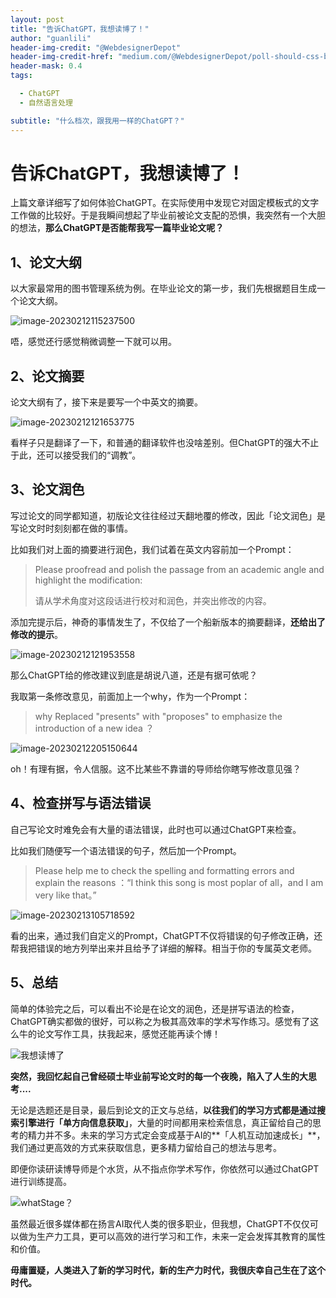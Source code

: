 ```yaml
---
layout: post
title: "告诉ChatGPT，我想读博了！"
author: "guanlili"
header-img-credit: "@WebdesignerDepot"
header-img-credit-href: "medium.com/@WebdesignerDepot/poll-should-css-become-more-like-a-programming-language-c74eb26a4270"
header-mask: 0.4
tags:

  - ChatGPT
  - 自然语言处理

subtitle: "什么档次，跟我用一样的ChatGPT？"
---
```

# 告诉ChatGPT，我想读博了！

上篇文章详细写了如何体验ChatGPT。在实际使用中发现它对固定模板式的文字工作做的比较好。于是我瞬间想起了毕业前被论文支配的恐惧，我突然有一个大胆的想法，**那么ChatGPT是否能帮我写一篇毕业论文呢？**

## 1、论文大纲

以大家最常用的图书管理系统为例。在毕业论文的第一步，我们先根据题目生成一个论文大纲。

![image-20230212115237500](https://blog-1258476669.cos.ap-beijing.myqcloud.com/cos-pictureBed/image-20230212115237500.png)

唔，感觉还行感觉稍微调整一下就可以用。

## 2、论文摘要

论文大纲有了，接下来是要写一个中英文的摘要。

![image-20230212121653775](https://blog-1258476669.cos.ap-beijing.myqcloud.com/cos-pictureBed/image-20230212121653775.png)

看样子只是翻译了一下，和普通的翻译软件也没啥差别。但ChatGPT的强大不止于此，还可以接受我们的“调教”。

## 3、论文润色

写过论文的同学都知道，初版论文往往经过天翻地覆的修改，因此「论文润色」是写论文时时刻刻都在做的事情。

比如我们对上面的摘要进行润色，我们试着在英文内容前加一个Prompt：

> Please proofread and polish the passage from an academic angle and highlight the modification: 
>
> 请从学术角度对这段话进行校对和润色，并突出修改的内容。

添加完提示后，神奇的事情发生了，不仅给了一个船新版本的摘要翻译，**还给出了修改的提示**。

![image-20230212121953558](https://blog-1258476669.cos.ap-beijing.myqcloud.com/cos-pictureBed/image-20230212121953558.png)

那么ChatGPT给的修改建议到底是胡说八道，还是有据可依呢？

我取第一条修改意见，前面加上一个why，作为一个Prompt：

> why Replaced "presents" with "proposes" to emphasize the introduction of a new idea ？

![image-20230212205150644](https://blog-1258476669.cos.ap-beijing.myqcloud.com/cos-pictureBed/image-20230212205150644.png)

oh！有理有据，令人信服。这不比某些不靠谱的导师给你瞎写修改意见强？

## 4、检查拼写与语法错误

自己写论文时难免会有大量的语法错误，此时也可以通过ChatGPT来检查。

比如我们随便写一个语法错误的句子，然后加一个Prompt。

> Please help me to check the spelling and formatting errors and explain the reasons ：“I think this song is most poplar of all，and I am very like that。”

![image-20230213105718592](https://blog-1258476669.cos.ap-beijing.myqcloud.com/cos-pictureBed/image-20230213105718592.png)

看的出来，通过我们自定义的Prompt，ChatGPT不仅将错误的句子修改正确，还帮我把错误的地方列举出来并且给予了详细的解释。相当于你的专属英文老师。

## 5、总结

简单的体验完之后，可以看出不论是在论文的润色，还是拼写语法的检查，ChatGPT确实都做的很好，可以称之为极其高效率的学术写作练习。感觉有了这么牛的论文写作工具，扶我起来，感觉还能再读个博！

![我想读博了](https://blog-1258476669.cos.ap-beijing.myqcloud.com/cos-pictureBed/%E6%88%91%E6%83%B3%E8%AF%BB%E5%8D%9A%E4%BA%86.png)

**突然，我回忆起自己曾经硕士毕业前写论文时的每一个夜晚，陷入了人生的大思考....**

无论是选题还是目录，最后到论文的正文与总结，**以往我们的学习方式都是通过搜索引擎进行「单方向信息获取」**，大量的时间都用来检索信息，真正留给自己的思考的精力并不多。未来的学习方式定会变成基于AI的**「人机互动加速成长」**，我们通过更高效的方式来获取信息，更多精力留给自己的想法与思考。

即便你读研读博导师是个水货，从不指点你学术写作，你依然可以通过ChatGPT进行训练提高。

![whatStage？](https://blog-1258476669.cos.ap-beijing.myqcloud.com/cos-pictureBed/whatStage%EF%BC%9F.png)

虽然最近很多媒体都在扬言AI取代人类的很多职业，但我想，ChatGPT不仅仅可以做为生产力工具，更可以高效的进行学习和工作，未来一定会发挥其教育的属性和价值。

**毋庸置疑，人类进入了新的学习时代，新的生产力时代，我很庆幸自己生在了这个时代。**

